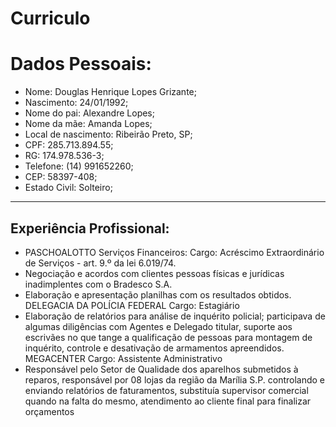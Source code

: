 # Curriculo
# Dados Pessoais:
- Nome: Douglas Henrique Lopes Grizante;
- Nascimento: 24/01/1992;
- Nome do pai: Alexandre Lopes;
- Nome da mãe: Amanda Lopes;
- Local de nascimento: Ribeirão Preto, SP;
- CPF: 285.713.894.55;
- RG: 174.978.536-3;
- Telefone: (14) 991652260;
- CEP: 58397-408;
- Estado Civil: Solteiro;

---

## Experiência Profissional:
- PASCHOALOTTO Serviços Financeiros:
Cargo: Acréscimo Extraordinário de Serviços - art. 9.º da lei 6.019/74.
- Negociação e acordos com clientes pessoas físicas e jurídicas inadimplentes com o Bradesco S.A.
- Elaboração e apresentação planilhas com os resultados obtidos.
DELEGACIA DA POLÍCIA FEDERAL
Cargo: Estagiário
- Elaboração de relatórios para análise de inquérito policial; participava de algumas diligências com
Agentes e Delegado titular, suporte aos escrivães no que tange a qualificação de pessoas para
montagem de inquérito, controle e desativação de armamentos apreendidos.
MEGACENTER
Cargo: Assistente Administrativo
- Responsável pelo Setor de Qualidade dos aparelhos submetidos à reparos, responsável por 08
lojas da região da Marília S.P. controlando e enviando relatórios de faturamentos, substituía
supervisor comercial quando na falta do mesmo, atendimento ao cliente final para finalizar
orçamentos
